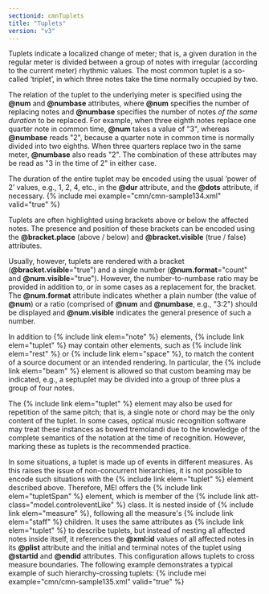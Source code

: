 ```yaml
---
sectionid: cmnTuplets
title: "Tuplets"
version: "v3"
---
```


Tuplets indicate a localized change of meter; that is, a given duration in the regular meter is divided between a group of notes with irregular (according to the current meter) rhythmic values. The most common tuplet is a so-called ‘triplet’, in which three notes take the time normally occupied by two.

The relation of the tuplet to the underlying meter is specified using the **@num** and **@numbase** attributes, where **@num** specifies the number of replacing notes and **@numbase** specifies the number of notes *of the same duration* to be replaced. For example, when three eighth notes replace one quarter note in common time, **@num** takes a value of "3", whereas **@numbase** reads "2", because a quarter note in common time is normally divided into two eighths. When three quarters replace two in the same meter, **@numbase** also reads "2". The combination of these attributes may be read as "3 in the time of 2" in either case.

The duration of the entire tuplet may be encoded using the usual ‘power of 2’ values, e.g., 1, 2, 4, etc., in the **@dur** attribute, and the **@dots** attribute, if necessary.
{% include mei example="cmn/cmn-sample134.xml" valid="true" %}
    
Tuplets are often highlighted using brackets above or below the affected notes. The presence and position of these brackets can be encoded using the **@bracket.place** (above / below) and **@bracket.visible** (true / false) attributes.

Usually, however, tuplets are rendered with a bracket (**@bracket.visible**="true") and a single number (**@num.format**="count" and **@num.visible**="true"). However, the number-to-numbase ratio may be provided in addition to, or in some cases as a replacement for, the bracket. The **@num.format** attribute indicates whether a plain number (the value of **@num**) or a ratio (comprised of **@num** and **@numbase**, e.g., "3:2") should be displayed and **@num.visible** indicates the general presence of such a number. 

In addition to {% include link elem="note" %} elements, {% include link elem="tuplet" %} may contain other elements, such as {% include link elem="rest" %} or {% include link elem="space" %}, to match the content of a source document or an intended rendering. In particular, the {% include link elem="beam" %} element is allowed so that custom beaming may be indicated, e.g., a septuplet may be divided into a group of three plus a group of four notes.

The {% include link elem="tuplet" %} element may also be used for repetition of the same pitch; that is, a single note or chord may be the only content of the tuplet. In some cases, optical music recognition software may treat these instances as bowed tremolandi due to the knowledge of the complete semantics of the notation at the time of recognition. However, marking these as tuplets is the recommended practice.

In some situations, a tuplet is made up of events in different measures. As this raises the issue of non-concurrent hierarchies, it is not possible to encode such situations with the {% include link elem="tuplet" %} element described above. Therefore, MEI offers the {% include link elem="tupletSpan" %} element, which is member of the {% include link att-class="model.controleventLike" %} class. It is nested inside of {% include link elem="measure" %}, following all the measure's {% include link elem="staff" %} children. It uses the same attributes as {% include link elem="tuplet" %} to describe tuplets, but instead of nesting all affected notes inside itself, it references the **@xml:id** values of all affected notes in its **@plist** attribute and the initial and terminal notes of the tuplet using **@startid** and **@endid** attributes. This configuration allows tuplets to cross measure boundaries. The following example demonstrates a typical example of such hierarchy-crossing tuplets:
{% include mei example="cmn/cmn-sample135.xml" valid="true" %}
    